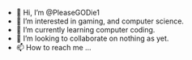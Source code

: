 - 👋 Hi, I’m @PleaseGODie1
- 👀 I’m interested in gaming, and computer science.
- 🌱 I’m currently learning computer coding.
- 💞️ I’m looking to collaborate on nothing as yet.
- 📫 How to reach me ...

<!---
PleaseGODie1/PleaseGODie1 is a ✨ special ✨ repository because its `README.md` (this file) appears on your GitHub profile.
You can click the Preview link to take a look at your changes.
--->
